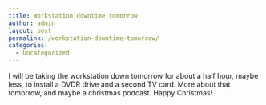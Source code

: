 ```yaml
---
title: Workstation downtime tomorrow
author: admin
layout: post
permalink: /workstation-downtime-tomorrow/
categories:
  - Uncategorized
---
```

I will be taking the workstation down tomorrow for about a half hour, maybe less, to install a DVDR drive and a second TV card. More about that tomorrow, and maybe a christmas podcast. Happy Christmas!